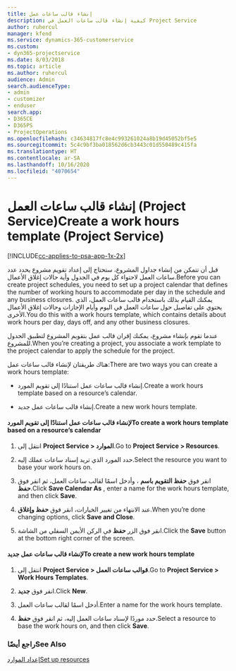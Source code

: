 ```yaml
---
title: إنشاء قالب ساعات عمل
description: كيفية إنشاء قالب ساعات العمل في Project Service
author: ruhercul
manager: kfend
ms.service: dynamics-365-customerservice
ms.custom:
- dyn365-projectservice
ms.date: 8/03/2018
ms.topic: article
ms.author: ruhercul
audience: Admin
search.audienceType:
- admin
- customizer
- enduser
search.app:
- D365CE
- D365PS
- ProjectOperations
ms.openlocfilehash: c34634817fc8e4c993261024a8b19d45052bf5e5
ms.sourcegitcommit: 5c4c9bf3ba018562d6cb3443c01d550489c415fa
ms.translationtype: HT
ms.contentlocale: ar-SA
ms.lasthandoff: 10/16/2020
ms.locfileid: "4070654"
---
```

# <a name="create-a-work-hours-template-project-service"></a><span data-ttu-id="9d890-103">إنشاء قالب ساعات العمل (Project Service)</span><span class="sxs-lookup"><span data-stu-id="9d890-103">Create a work hours template (Project Service)</span></span>

[!INCLUDE[cc-applies-to-psa-app-1x-2x](../includes/cc-applies-to-psa-app-1x-2x.md)]

<span data-ttu-id="9d890-104">قبل أن تتمكن من إنشاء جداول المشروع، ستحتاج إلى إعداد تقويم مشروع يحدد عدد ساعات العمل لاحتواء كل يوم في الجدول وأية حالات إغلاق الأعمال‬.</span><span class="sxs-lookup"><span data-stu-id="9d890-104">Before you can create project schedules, you need to set up a project calendar that defines the number of working hours to accommodate per day in the schedule and any business closures.</span></span> <span data-ttu-id="9d890-105">يمكنك القيام بذلك باستخدام قالب ساعات العمل، الذي يحتوي على تفاصيل حول ساعات العمل في اليوم وأيام الإجازات وحالات إغلاق الأعمال الأخرى.</span><span class="sxs-lookup"><span data-stu-id="9d890-105">You do this with a work hours template, which contains details about work hours per day, days off, and any other business closures.</span></span>  
  
 <span data-ttu-id="9d890-106">عندما تقوم بإنشاء مشروع، يمكنك إقران قالب عمل بتقويم المشروع لتطبيق الجدول للمشروع.</span><span class="sxs-lookup"><span data-stu-id="9d890-106">When you’re creating a project, you associate a work template to the project calendar to apply the schedule for the project.</span></span>  
  
 <span data-ttu-id="9d890-107">هناك طريقتان لإنشاء قالب ساعات عمل:</span><span class="sxs-lookup"><span data-stu-id="9d890-107">There are two ways you can create a work hours template:</span></span>  
  
-   <span data-ttu-id="9d890-108">إنشاء قالب ساعات عمل استنادًا إلى تقويم المورد.</span><span class="sxs-lookup"><span data-stu-id="9d890-108">Create a work hours template based on a resource’s calendar.</span></span>  
  
-   <span data-ttu-id="9d890-109">إنشاء قالب ساعات عمل جديد.</span><span class="sxs-lookup"><span data-stu-id="9d890-109">Create a new work hours template.</span></span>  
  
#### <a name="to-create-a-work-hours-template-based-on-a-resources-calendar"></a><span data-ttu-id="9d890-110">لإنشاء قالب ساعات عمل استنادًا إلى تقويم المورد</span><span class="sxs-lookup"><span data-stu-id="9d890-110">To create a work hours template based on a resource’s calendar</span></span>  
  
1.  <span data-ttu-id="9d890-111">انتقل إلى **Project Service > الموارد‬‏‎**.</span><span class="sxs-lookup"><span data-stu-id="9d890-111">Go to **Project Service > Resources**.</span></span>  
  
2.  <span data-ttu-id="9d890-112">حدد المورد الذي تريد إسناد ساعات عملك إليه.</span><span class="sxs-lookup"><span data-stu-id="9d890-112">Select the resource you want to base your work hours on.</span></span>  
  
3.  <span data-ttu-id="9d890-113">انقر فوق **حفظ التقويم باسم‬** ، وأدخل اسمًا لقالب ساعات العمل، ثم انقر فوق **حفظ**.</span><span class="sxs-lookup"><span data-stu-id="9d890-113">Click **Save Calendar As** , enter a name for the work hours template, and then click **Save**.</span></span>  
  
4.  <span data-ttu-id="9d890-114">عند الانتهاء من تغيير الخيارات، انقر فوق **حفظ وإغلاق**.</span><span class="sxs-lookup"><span data-stu-id="9d890-114">When you’re done changing options, click **Save and Close**.</span></span>  
  
5.  <span data-ttu-id="9d890-115">انقر فوق الزر **حفظ** في الركن الأيمن السفلي من الشاشة.</span><span class="sxs-lookup"><span data-stu-id="9d890-115">Click the **Save** button at the bottom right corner of the screen.</span></span>  
  
#### <a name="to-create-a-new-work-hours-template"></a><span data-ttu-id="9d890-116">لإنشاء قالب ساعات عمل جديد</span><span class="sxs-lookup"><span data-stu-id="9d890-116">To create a new work hours template</span></span>  
  
1.  <span data-ttu-id="9d890-117">انتقل إلى **Project Service > قوالب ساعات العمل‬**.</span><span class="sxs-lookup"><span data-stu-id="9d890-117">Go to **Project Service > Work Hours Templates**.</span></span>  
  
2.  <span data-ttu-id="9d890-118">انقر فوق **جديد**.</span><span class="sxs-lookup"><span data-stu-id="9d890-118">Click **New**.</span></span>  
  
3.  <span data-ttu-id="9d890-119">أدخل اسمًا لقالب ساعات العمل.</span><span class="sxs-lookup"><span data-stu-id="9d890-119">Enter a name for the work hours template.</span></span>  
  
4.  <span data-ttu-id="9d890-120">حدد موردًا لإسناد ساعات العمل إليه، ثم انقر فوق **حفظ**.</span><span class="sxs-lookup"><span data-stu-id="9d890-120">Select a resource to base the work hours on, and then click **Save**.</span></span>  
  
### <a name="see-also"></a><span data-ttu-id="9d890-121">راجع أيضًا</span><span class="sxs-lookup"><span data-stu-id="9d890-121">See Also</span></span>  
 [<span data-ttu-id="9d890-122">إعداد الموارد</span><span class="sxs-lookup"><span data-stu-id="9d890-122">Set up resources</span></span>](../psa/set-up-resources.md)
